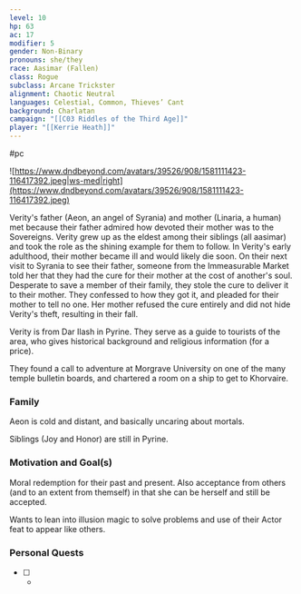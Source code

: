 ```yaml
---
level: 10
hp: 63
ac: 17
modifier: 5
gender: Non-Binary
pronouns: she/they
race: Aasimar (Fallen)
class: Rogue
subclass: Arcane Trickster
alignment: Chaotic Neutral
languages: Celestial, Common, Thieves’ Cant
background: Charlatan
campaign: "[[C03 Riddles of the Third Age]]"
player: "[[Kerrie Heath]]"
---
```

 #pc 

![https://www.dndbeyond.com/avatars/39526/908/1581111423-116417392.jpeg|ws-med|right](https://www.dndbeyond.com/avatars/39526/908/1581111423-116417392.jpeg)

Verity's father (Aeon, an angel of Syrania) and mother (Linaria, a human) met because their father admired how devoted their mother was to the Sovereigns. Verity grew up as the eldest among their siblings (all aasimar) and took the role as the shining example for them to follow. In Verity's early adulthood, their mother became ill and would likely die soon. On their next visit to Syrania to see their father, someone from the Immeasurable Market told her that they had the cure for their mother at the cost of another's soul. Desperate to save a member of their family, they stole the cure to deliver it to their mother. They confessed to how they got it, and pleaded for their mother to tell no one. Her mother refused the cure entirely and did not hide Verity's theft, resulting in their fall.

Verity is from Dar Ilash in Pyrine. They serve as a guide to tourists of the area, who gives historical background and religious information (for a price).

They found a call to adventure at Morgrave University on one of the many temple bulletin boards, and chartered a room on a ship to get to Khorvaire.

### Family

Aeon is cold and distant, and basically uncaring about mortals.

Siblings (Joy and Honor) are still in Pyrine.

### Motivation and Goal(s)

Moral redemption for their past and present. Also acceptance from others (and to an extent from themself) in that she can be herself and still be accepted.

Wants to lean into illusion magic to solve problems and use of their Actor feat to appear like others.

### Personal Quests

 - [ ]  -

